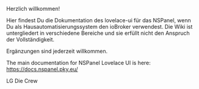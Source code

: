 Herzlich willkommen!

Hier findest Du die Dokumentation des lovelace-ui für das NSPanel, wenn Du als Hausautomatisierungssystem den ioBroker verwendest.
Die Wiki ist untergliedert in verschiedene Bereiche und sie erfüllt nicht den Anspruch der Vollständigkeit.

Ergänzungen sind jederzeit willkommen.


The main documentation for NSPanel Lovelace UI is here: https://docs.nspanel.pky.eu/

LG
Die Crew